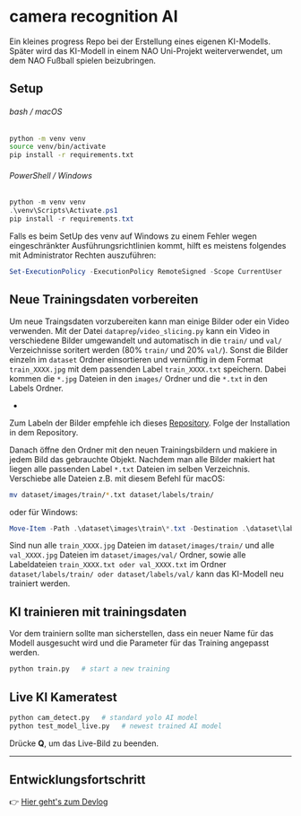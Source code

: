 # camera recognition AI

Ein kleines progress Repo bei der Erstellung eines eigenen KI-Modells. Später wird das KI-Modell in einem NAO Uni-Projekt weiterverwendet, um dem NAO Fußball spielen beizubringen. 

## Setup

###### bash / macOS
```bash
python -m venv venv
source venv/bin/activate
pip install -r requirements.txt
```

###### PowerShell / Windows
```PowerShell
python -m venv venv
.\venv\Scripts\Activate.ps1
pip install -r requirements.txt
```

Falls es beim SetUp des venv auf Windows zu einem Fehler wegen eingeschränkter Ausführungsrichtlinien kommt, hilft es meistens folgendes mit Administrator Rechten auszuführen:
```PowerShell
Set-ExecutionPolicy -ExecutionPolicy RemoteSigned -Scope CurrentUser
```

## Neue Trainingsdaten vorbereiten

Um neue Traingsdaten vorzubereiten kann man einige Bilder oder ein Video verwenden. 
Mit der Datei `dataprep`/`video_slicing.py` kann ein Video in verschiedene Bilder umgewandelt und automatisch in die `train/` und `val/` Verzeichnisse soritert werden (80% `train/` und 20% `val/`).
Sonst die Bilder einzeln im `dataset` Ordner einsortieren und vernünftig in dem Format `train_XXXX.jpg` mit dem passenden Label `train_XXXX.txt` speichern. Dabei kommen die `*.jpg` Dateien in den `images/` Ordner und die `*.txt` in den Labels Ordner. 

-
Zum Labeln der Bilder empfehle ich dieses [Repository](https://github.com/HumanSignal/labelImg). Folge der Installation in dem Repository.

Danach öffne den Ordner mit den neuen Trainingsbildern und makiere in jedem Bild das gebrauchte Objekt. Nachdem man alle Bilder makiert hat liegen alle passenden Label `*.txt` Dateien im selben Verzeichnis. Verschiebe alle Dateien z.B. mit diesem Befehl für macOS:
```bash
mv dataset/images/train/*.txt dataset/labels/train/
```

oder für Windows:
```PowerShell
Move-Item -Path .\dataset\images\train\*.txt -Destination .\dataset\labels\train\
```
Sind nun alle `train_XXXX.jpg` Dateien im `dataset/images/train/`  und alle `val_XXXX.jpg` Dateien im `dataset/images/val/` Ordner, sowie alle Labeldateien `train_XXXX.txt oder val_XXXX.txt` im Ordner `dataset/labels/train/ oder dataset/labels/val/` kann das KI-Modell neu trainiert werden.

## KI trainieren mit trainingsdaten

Vor dem trainiern sollte man sicherstellen, dass ein neuer Name für das Modell ausgesucht wird und die Parameter für das Training angepasst werden.
```python
python train.py   # start a new training
```

## Live KI Kameratest

```python
python cam_detect.py   # standard yolo AI model
python test_model_live.py   # newest trained AI model
```

Drücke **Q**, um das Live-Bild zu beenden.




---


## Entwicklungsfortschritt

👉 [Hier geht's zum Devlog](DEVLOG.md)

